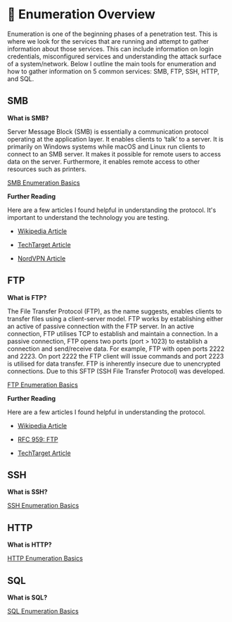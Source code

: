 # 👀 Enumeration Overview
  Enumeration is one of the beginning phases of a penetration test. This is where we look for the services that are running and attempt to gather information about those services.
  This can include information on login credentials, misconfigured services and understanding the attack surface of a system/network. Below I outline the main tools for enumeration and how to gather information on 5 common services: SMB, FTP, SSH, HTTP, and SQL.
  

## SMB
**What is SMB?**
<p>Server Message Block (SMB) is essentially a communication protocol operating at the application layer. It enables clients to ‘talk’ to a server. It is primarily on Windows systems while macOS and Linux run clients to connect to an SMB server. It makes it possible for remote users to access data on the server. Furthermore, it enables remote access to other resources such as printers.</p>

[SMB Enumeration Basics](https://github.com/jmeliendrez/ejptv2/blob/main/Enumeration/SMB%20Enumeration%20Basic.md)

**Further Reading**
<p>Here are a few articles I found helpful in understanding the protocol. It's important to understand the technology you are testing.</p>

- [Wikipedia Article](https://en.wikipedia.org/wiki/Server_Message_Block)

- [TechTarget Article](https://www.techtarget.com/searchnetworking/definition/Server-Message-Block-Protocol)

- [NordVPN Article](https://nordvpn.com/blog/what-is-smb/)

## FTP
**What is FTP?**
<p>The File Transfer Protocol (FTP), as the name suggests, enables clients to transfer files using a client-server model. FTP works by establishing either an active of passive connection with the FTP server. In an active connection, FTP utilises TCP to establish and maintain a connection. In a passive connection, FTP opens two ports (port > 1023) to establish a connection and send/receive data. For example, FTP with open ports 2222 and 2223. On port 2222 the FTP client will issue commands and port 2223 is utilised for data transfer. FTP is inherently insecure due to unencrypted connections. Due to this SFTP (SSH File Transfer Protocol) was developed.</p>

[FTP Enumeration Basics](https://github.com/jmeliendrez/ejptv2/blob/main/Enumeration/FTP%20Enumeration%20Basics.md)

**Further Reading**
<p>Here are a few articles I found helpful in understanding the protocol.</p>

- [Wikipedia Article](https://en.wikipedia.org/wiki/File_Transfer_Protocol)

- [RFC 959: FTP](https://datatracker.ietf.org/doc/html/rfc959)

- [TechTarget Article](https://www.techtarget.com/searchnetworking/definition/File-Transfer-Protocol-FTP)

## SSH
**What is SSH?**
<p></p>

[SSH Enumeration Basics](https://github.com/jmeliendrez/ejptv2/blob/main/Enumeration/SSH%20Enumeration%20Basics.md)

## HTTP
**What is HTTP?**
<p></p>

[HTTP Enumeration Basics](https://github.com/jmeliendrez/ejptv2/blob/main/Enumeration/HTTP%20Enumeration%20Basics.md)

## SQL
**What is SQL?**
<p></p>

[SQL Enumeration Basics](https://github.com/jmeliendrez/ejptv2/blob/main/Enumeration/SQL%20Enumeration%20Basics.md)
